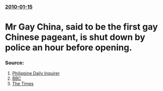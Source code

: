 ### [2010-01-15](/news/2010/01/15/index.md)

# Mr Gay China, said to be the first gay Chinese pageant, is shut down by police an hour before opening. 




### Source:

1. [Philippine Daily Inquirer](http://newsinfo.inquirer.net/breakingnews/world/view/20100115-247523/Police-block-Chinas-first-gay-pageant-organizers)
2. [BBC](http://news.bbc.co.uk/2/hi/asia-pacific/8461643.stm)
3. [The Times](http://www.timesonline.co.uk/tol/news/world/asia/article6989681.ece#cid=OTC-RSS&attr=797093)

